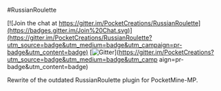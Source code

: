 #RussianRoulette 

[![Join the chat at https://gitter.im/PocketCreations/RussianRoulette](https://badges.gitter.im/Join%20Chat.svg)](https://gitter.im/PocketCreations/RussianRoulette?utm_source=badge&utm_medium=badge&utm_campaign=pr-badge&utm_content=badge)
[![Gitter](https://badges.gitter.im/JoinChat.svg)](https://gitter.im/PocketCreations?utm_source=badge&utm_medium=badge&utm_camp
aign=pr-badge&utm_content=badge)

Rewrite of the outdated RussianRoulette plugin for PocketMine-MP.
